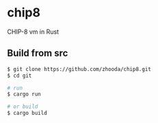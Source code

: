 # chip8
CHIP-8 vm in Rust

## Build from src

```sh
$ git clone https://github.com/zhooda/chip8.git
$ cd git

# run
$ cargo run

# or build
$ cargo build
```
